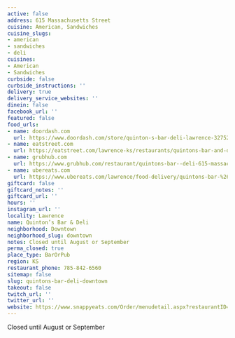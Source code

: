 ```yaml
---
active: false
address: 615 Massachusetts Street
cuisine: American, Sandwiches
cuisine_slugs:
- american
- sandwiches
- deli
cuisines:
- American
- Sandwiches
curbside: false
curbside_instructions: ''
delivery: true
delivery_service_websites: ''
dinein: false
facebook_url: ''
featured: false
food_urls:
- name: doordash.com
  url: https://www.doordash.com/store/quinton-s-bar-deli-lawrence-327524/en-US
- name: eatstreet.com
  url: https://eatstreet.com/lawrence-ks/restaurants/quintons-bar-and-deli
- name: grubhub.com
  url: https://www.grubhub.com/restaurant/quintons-bar--deli-615-massachusetts-st-lawrence/1403501
- name: ubereats.com
  url: https://www.ubereats.com/lawrence/food-delivery/quintons-bar-%26-deli/BHXw1CRcR0CSBGlnA2CCaw
giftcard: false
giftcard_notes: ''
giftcard_url: ''
hours: ''
instagram_url: ''
locality: Lawrence
name: Quinton’s Bar & Deli
neighborhood: Downtown
neighborhood_slug: downtown
notes: Closed until August or September
perma_closed: true
place_type: BarOrPub
region: KS
restaurant_phone: 785-842-6560
sitemap: false
slug: quintons-bar-deli-downtown
takeout: false
twitch_url: ''
twitter_url: ''
website: https://www.snappyeats.com/Order/menudetail.aspx?restaurantID=5020#!/category/
---
```


Closed until August or September